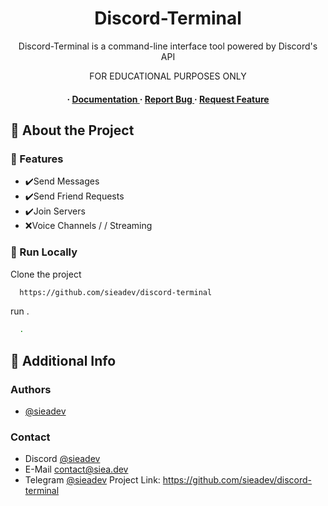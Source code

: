 <div align='center'>

<h1>Discord-Terminal</h1>
<p>Discord-Terminal is a command-line interface tool powered by Discord's API</p>

<p>FOR EDUCATIONAL PURPOSES ONLY</p>

<h4> <span> · </span> <a href="https://github.com/sieadev/discord-terminal"> Documentation </a> <span> · </span> <a href="https://github.com/sieadev/discord-terminal/issues"> Report Bug </a> <span> · </span> <a href="https://github.com/sieadev/discord-terminal/issues"> Request Feature </a> </h4>


</div>

## :star2: About the Project


### :dart: Features

- ✔️Send Messages
- ✔️Send Friend Requests
- ✔️Join Servers
- ❌Voice Channels / / Streaming
### 🏃 Run Locally

Clone the project

```bash
  https://github.com/sieadev/discord-terminal
```

run .
```bash
  .
```

## :star2: Additional Info

### Authors

- [@sieadev](https://www.github.com/sieadev)

### Contact
- Discord [@sieadev](dsc.gg/siea)
- E-Mail contact@siea.dev
- Telegram [@sieadev](t.me/sieadev)
Project Link: https://github.com/sieadev/discord-terminal
